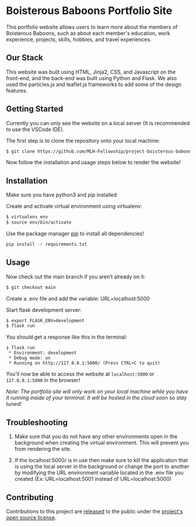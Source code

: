 # **Boisterous Baboons Portfolio Site**

This portfolio website allows users to learn more about the members of Boisterous Baboons, such as about each member's education, work experience, projects, skills, hobbies, and travel experiences.

## Our Stack

This website was built using HTML, Jinja2, CSS, and Javascript on the front-end, and the back-end was built using Python and Flask. We also used the particles.js and leaflet.js frameworks to add some of the design features.

## Getting Started

Currently you can only see the website on a local server (It is recommended to use the VSCode IDE).

The first step is to clone the repository onto your local machine:
```bash
$ git clone https://github.com/MLH-Fellowship/project-boisterous-baboons.git
```

Now follow the installation and usage steps below to render the website!

## Installation

Make sure you have python3 and pip installed

Create and activate virtual environment using virtualenv:
```bash
$ virtualenv env
$ source env/bin/activate
```

Use the package manager [pip](https://pip.pypa.io/en/stable/) to install all dependencies!

```bash
pip install -r requirements.txt
```

## Usage

Now check out the main branch if you aren’t already on it:
```bash
$ git checkout main
```

Create a .env file and add the variable: URL=localhost:5000

Start flask development server:
```bash
$ export FLASK_ENV=development
$ flask run
```

You should get a response like this in the terminal:
```
❯ flask run
 * Environment: development
 * Debug mode: on
 * Running on http://127.0.0.1:5000/ (Press CTRL+C to quit)
```

You'll now be able to access the website at `localhost:5000` or `127.0.0.1:5000` in the browser! 

*Note: The portfolio site will only work on your local machine while you have it running inside of your terminal. It will be hosted in the cloud soon so stay tuned!* 

## Troubleshooting

1. Make sure that you do not have any other environments open in the background when creating the virtual environment. This will prevent you from rendering the site. 

2. If the localhost:5000/ is in use then make sure to kill the application that is using the local server in the background or change the port to another by modifying the URL environment variable located in the .env file you created (Ex: URL=localhost:5001 instead of URL=localhost:5000)

## Contributing

Contributions to this project are [released](https://help.github.com/articles/github-terms-of-service/#6-contributions-under-repository-license) to the public under the [project's open source license](LICENSE).

